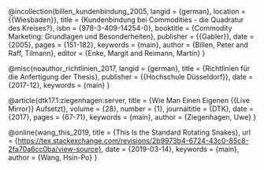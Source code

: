 
@incollection{billen_kundenbindung_2005,
  langid = {german},
  location = {{Wiesbaden}},
  title = {Kundenbindung bei Commodities - die Quadratur des Kreises?},
  isbn = {978-3-409-14254-0},
  booktitle = {Commodity Marketing: Grundlagen und Besonderheiten},
  publisher = {{Gabler}},
  date = {2005},
  pages = {151-182},
  keywords = {main},
  author = {Billen, Peter and Raff, Tilmann},
  editor = {Enke, Margit and Reimann, Martin}
}

@misc{noauthor_richtlinien_2017,
  langid = {german},
  title = {Richtlinien für die Anfertigung der Thesis},
  publisher = {{Hochschule Düsseldorf}},
  date = {2017-12},
  keywords = {main}
}

@article{dtk17.1:ziegenhagen:server,
  title = {Wie Man Einen Eigenen  {{Live Mirror}} Aufsetzt},
  volume = {28},
  number = {1},
  journaltitle = {DTK},
  date = {2017},
  pages = {67-71},
  keywords = {main},
  author = {Ziegenhagen, Uwe}
}

@online{wang_this_2019,
  title = {This Is the Standard Rotating Snakes},
  url = {https://tex.stackexchange.com/revisions/2b9973b4-6724-43c0-85c8-2fa70a6cc0ba/view-source},
  date = {2019-03-14},
  keywords = {main},
  author = {Wang, Hsin-Po}
}